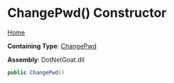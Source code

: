 # ChangePwd\(\) Constructor

[Home](../../../../../README.md)

**Containing Type**: [ChangePwd](../README.md)

**Assembly**: DotNetGoat\.dll

```csharp
public ChangePwd()
```

